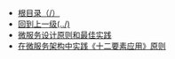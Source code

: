 * [根目录（/）](/README)
* [回到上一级(../)](/README.md)
* [微服务设计原则和最佳实践](Microservices/微服务设计原则和最佳实践.md)
* [在微服务架构中实践《十二要素应用》原则](Microservices/在微服务架构中实践《十二要素应用》原则.md)

